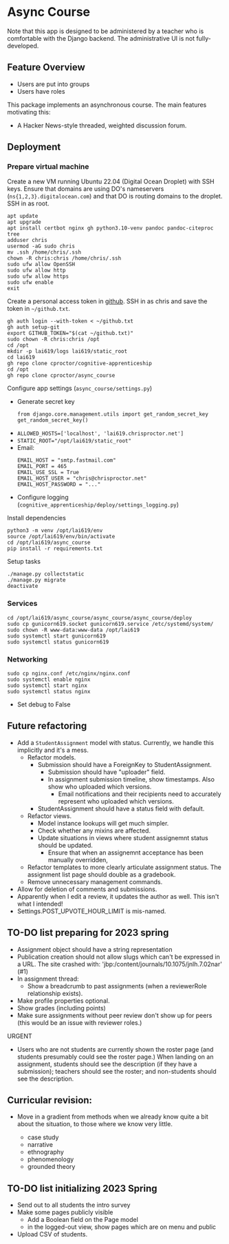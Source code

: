 # Async Course

Note that this app is designed to be administered by a teacher who is comfortable with
the Django backend. The administrative UI is not fully-developed.

## Feature Overview

- Users are put into groups
- Users have roles

This package implements an asynchronous course. The main features 
motivating this:
- A Hacker News-style threaded, weighted discussion forum.

## Deployment

### Prepare virtual machine

Create a new VM running Ubuntu 22.04 (Digital Ocean Droplet) with SSH keys.
Ensure that domains are using DO's nameservers (`ns{1,2,3}.digitalocean.com`)
and that DO is routing domains to the droplet.
SSH in as root.

```
apt update
apt upgrade
apt install certbot nginx gh python3.10-venv pandoc pandoc-citeproc tree
adduser chris
usermod -aG sudo chris
mv .ssh /home/chris/.ssh
chown -R chris:chris /home/chris/.ssh
sudo ufw allow OpenSSH
sudo ufw allow http
sudo ufw allow https
sudo ufw enable
exit
```

Create a personal access token in [github](https://github.com/settings/tokens).
SSH in as chris and save the token in `~/github.txt`.

```
gh auth login --with-token < ~/github.txt
gh auth setup-git
export GITHUB_TOKEN="$(cat ~/github.txt)"
sudo chown -R chris:chris /opt
cd /opt
mkdir -p lai619/logs lai619/static_root
cd lai619
gh repo clone cproctor/cognitive-apprenticeship
cd /opt
gh repo clone cproctor/async_course
```

Configure app settings (`async_course/settings.py`)

- Generate secret key
  ```
  from django.core.management.utils import get_random_secret_key  
  get_random_secret_key()
  ```
- `ALLOWED_HOSTS=['localhost', 'lai619.chrisproctor.net']`
- `STATIC_ROOT="/opt/lai619/static_root"`
- Email:
  ```
  EMAIL_HOST = "smtp.fastmail.com"
  EMAIL_PORT = 465
  EMAIL_USE_SSL = True
  EMAIL_HOST_USER = "chris@chrisproctor.net"
  EMAIL_HOST_PASSWORD = "..."
  ```
- Configure logging (`cognitive_apprenticeship/deploy/settings_logging.py`)

Install dependencies

```
python3 -m venv /opt/lai619/env
source /opt/lai619/env/bin/activate
cd /opt/lai619/async_course
pip install -r requirements.txt
```

Setup tasks

```
./manage.py collectstatic
./manage.py migrate
deactivate
```

### Services

```
cd /opt/lai619/async_course/async_course/async_course/deploy
sudo cp gunicorn619.socket gunicorn619.service /etc/systemd/system/
sudo chown -R www-data:www-data /opt/lai619
sudo systemctl start gunicorn619
sudo systemctl status gunicorn619
```

### Networking

```
sudo cp nginx.conf /etc/nginx/nginx.conf
sudo systemctl enable nginx
sudo systemctl start nginx
sudo systemctl status nginx
```

- Set debug to False

## Future refactoring

- Add a `StudentAssignment` model with status. Currently, we handle this implicitly and it's a mess.
  - Refactor models. 
    - Submission should have a ForeignKey to StudentAssignment. 
      - Submission should have "uploader" field.
      - In assignment submission timeline, show timestamps. Also show who uploaded which versions. 
        - Email notifications and their recipients need to accurately represent who uploaded which versions. 
    - StudentAssignment should have a status field with default.
  - Refactor views.
    - Model instance lookups will get much simpler. 
    - Check whether any mixins are affected.
    - Update situations in views where student assignemnt status should be updated.
      - Ensure that when an assignemnt acceptance has been manually overridden, 
  - Refactor templates to more clearly articulate assignment status. The assignment list page should double as a gradebook.
  - Remove unnecessary management commands.
- Allow for deletion of comments and submissions.
- Apparently when I edit a review, it updates the author as well. This isn't what I intended!
- Settings.POST_UPVOTE_HOUR_LIMIT is mis-named.

## TO-DO list preparing for 2023 spring

- Assignment object should have a string representation
- Publication creation should not allow slugs which can't be expressed in a URL. The site crashed with: 'jbp:/content/journals/10.1075/jnlh.7.02nar' (#1)
- In assignment thread:
  - Show a breadcrumb to past assignments (when a reviewerRole relationship exists).
- Make profile properties optional. 
- Show grades (including points)
- Make sure assignments without peer review don't show up for peers (this would be an issue with reviewer roles.)

URGENT
- Users who are not students are currently shown the roster page 
  (and students presumably could see the roster page.) When landing on an assignment, students should see the description (if they have a submission); teachers should see the roster; and non-students should see the description. 

## Curricular revision: 

- Move in a gradient from methods when we already know quite a bit about the situation, to those where we know very little. 

  - case study
  - narrative
  - ethnography
  - phenomenology
  - grounded theory

## TO-DO list initializing 2023 Spring

- Send out to all students the intro survey
- Make some pages publicly visible
  - Add a Boolean field on the Page model
  - in the logged-out view, show pages which are on menu and public
- Upload CSV of students.

